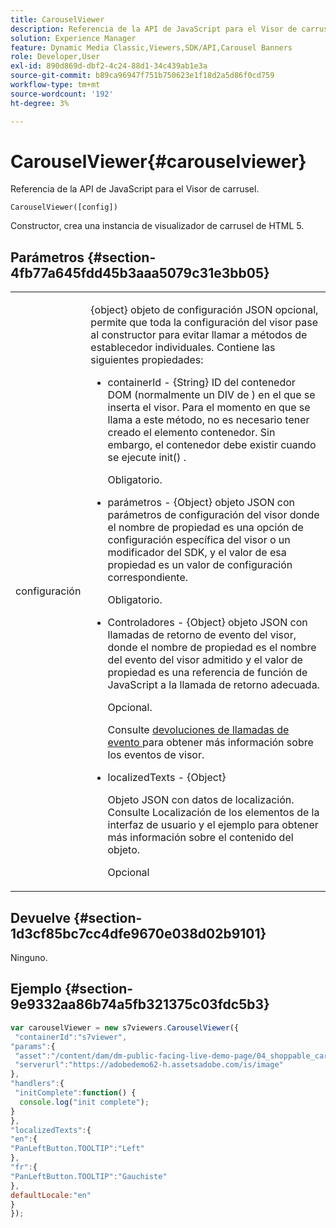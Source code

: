 ```yaml
---
title: CarouselViewer
description: Referencia de la API de JavaScript para el Visor de carrusel.
solution: Experience Manager
feature: Dynamic Media Classic,Viewers,SDK/API,Carousel Banners
role: Developer,User
exl-id: 890d869d-dbf2-4c24-88d1-34c439ab1e3a
source-git-commit: b89ca96947f751b750623e1f18d2a5d86f0cd759
workflow-type: tm+mt
source-wordcount: '192'
ht-degree: 3%

---
```


# CarouselViewer{#carouselviewer}

Referencia de la API de JavaScript para el Visor de carrusel.

`CarouselViewer([config])`

Constructor, crea una instancia de visualizador de carrusel de HTML 5.

## Parámetros {#section-4fb77a645fdd45b3aaa5079c31e3bb05}

<table id="table_896DFF34A68A403DB93A6D597461A573"> 
 <tbody> 
  <tr> 
   <td colname="col1"> <p> <span class="codeph"> <span class="varname"> configuración </span> </span> </p> </td> 
   <td colname="col2"> <p> <span class="codeph"> {object} </span> objeto de configuración JSON opcional, permite que toda la configuración del visor pase al constructor para evitar llamar a métodos de establecedor individuales. Contiene las siguientes propiedades: </p> <p> 
     <ul id="ul_789DBD5B72ED4C80B685455B0D59494D"> 
      <li id="li_28FDCB53E4AD4097A51F21B876C18FB1"> <p> <span class="codeph"> containerId </span> - <span class="codeph"> {String} </span> ID del contenedor DOM (normalmente un DIV </span> de <span class="codeph">) en el que se inserta el visor. Para el momento en que se llama a este método, no es necesario tener creado el elemento contenedor. Sin embargo, el contenedor debe existir cuando se ejecute <span class="codeph"> init() </span>. </p> <p>Obligatorio. </p> </li> 
      <li id="li_FDE00392DC1544ABBDD75F81EF814EF2"> <p> <span class="codeph"> parámetros </span> - <span class="codeph"> {Object} </span> objeto JSON con parámetros de configuración del visor donde el nombre de propiedad es una opción de configuración específica del visor o un modificador del SDK, y el valor de esa propiedad es un valor de configuración correspondiente. </p> <p>Obligatorio. </p> </li> 
      <li id="li_C534D5091CDA4717BCC48E3EBBF09AB8"> <p> Controladores <span class="codeph"> </span> - <span class="codeph"> {Object} </span> objeto JSON con llamadas de retorno de evento del visor, donde el nombre de propiedad es el nombre del evento del visor admitido y el valor de propiedad es una referencia de función de JavaScript a la llamada de retorno adecuada. </p> <p>Opcional. </p> <p>Consulte <a href="../../../c-html5-aem-asset-viewers/c-html5-aem-carousel/c-html5-aem-carousel-event-callbacks.md#concept-66d5996f2b1b44cab3d5264cda5c50cd" format="dita" scope="local"> devoluciones de llamadas de evento </a> para obtener más información sobre los eventos de visor. </p> </li> 
      <li id="li_CD88EDB586B241DBB87B13709F24C454"> <p> <span class="codeph"> localizedTexts </span> - <span class="codeph"> {Object} </span> </p> <p> Objeto JSON con datos de localización. Consulte Localización de los elementos de la interfaz de usuario y el ejemplo para obtener más información sobre el contenido del objeto. </p> <p>Opcional </p> </li> 
     </ul> </p> </td> 
  </tr> 
 </tbody> 
</table>

## Devuelve {#section-1d3cf85bc7cc4dfe9670e038d02b9101}

Ninguno.

## Ejemplo {#section-9e9332aa86b74a5fb321375c03fdc5b3}

```javascript {.line-numbers}
var carouselViewer = new s7viewers.CarouselViewer({ 
 "containerId":"s7viewer", 
"params":{ 
 "asset":"/content/dam/dm-public-facing-live-demo-page/04_shoppable_carousel/05_shoppable_banner", 
 "serverurl":"https://adobedemo62-h.assetsadobe.com/is/image" 
}, 
"handlers":{ 
 "initComplete":function() { 
  console.log("init complete"); 
} 
}, 
"localizedTexts":{ 
"en":{ 
"PanLeftButton.TOOLTIP":"Left" 
}, 
"fr":{ 
"PanLeftButton.TOOLTIP":"Gauchiste" 
}, 
defaultLocale:"en" 
} 
});
```
